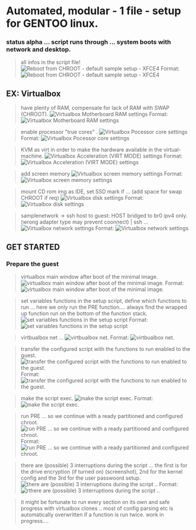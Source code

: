 # Automated, modular - 1 file - setup for GENTOO linux.

### status alpha ... script runs through ... system boots with network and desktop.
> all infos in the script file!
![Reboot from CHROOT - default sample setup - XFCE4](img/scrnshts/REBOOT_DONE_1.png)
Format: ![Reboot from CHROOT - default sample setup - XFCE4](url)

## EX: Virtualbox
> have plenty of RAM, compensate for lack of RAM with SWAP (CHROOT).
![Virtualbox Motherboard RAM settings](img/scrnshts/VIRTB_1.png)
Format: ![Virtualbox Motherboard RAM settings](url)

> enable processor "true cores" .
![Virtualbox Pocessor core settings](img/scrnshts/VIRTB_1.png)
Format: ![Virtualbox Pocessor core settings](url)

> KVM as virt in order to make the hardware available in the virtual-machine.
![Virtualbox Acceleration (VIRT MODE) settings](img/scrnshts/VIRTB_1.png)
Format: ![Virtualbox Acceleration (VIRT MODE) settings](url)

> add screen memory
![Virtualbox screen memory settings](img/scrnshts/VIRTB_1.png)
Format: ![Virtualbox screen memory settings](url)

> mount CD rom img as IDE, set SSD mark if ... (add space for swap CHROOT if req) 
![Virtualbox disk settings](img/scrnshts/VIRTB_1.png)
Format: ![Virtualbox disk settings](url)

> samplenetwork -> ssh host to guest: HOST bridged to br0 ipv4 only. (wrong adapter type may prevent coonnect) | ssh ...
![Virtualbox network settings](img/scrnshts/VIRTB_1.png)
Format: ![Virtualbox network settings](url)


## GET STARTED

### Prepare the guest

> virtualbox main window after boot of the minimal image. 
![virtualbox main window after boot of the minimal image. ](img/scrnshts/intitial.png)
Format: ![virtualbox main window after boot of the minimal image. ](url)

> set variables functions in the setup script, define which functions to run ... here we only run the PRE function.... always find the wrapped up function run on the bottom of the function stack.
![set variables functions in the setup script ](img/scrnshts/sample_funct_onoff_0.png)
Format: ![set variables functions in the setup script ](url)

> virtbualbox net ... 
![virtbualbox net.  ](img/scrnshts/get_network.png)
Format: ![virtbualbox net. ](url)

> transfer the configured script with the functions to run enabled to the guest.
![transfer the configured script with the functions to run enabled to the guest. ](img/scrnshts/initial0.png)
Format: ![transfer the configured script with the functions to run enabled to the guest. ](url)

> make the script exec.
![make the script exec. ](img/scrnshts/exec.png)
Format: ![make the script exec. ](url)

> run PRE ... so we continue  with a ready partitioned and configured chroot.
![run PRE ... so we continue  with a ready partitioned and configured chroot. ](img/scrnshts/setup_chroot_pr_crypt1.png)
Format: ![run PRE ... so we continue  with a ready partitioned and configured chroot. ](url)

> there are (possible) 3 interruptions during the script ... the first is for the drive encryption (if turned on) (screenshot), 2nd for the kernel config and the 3rd for the user passwoord setup.
![there are (possible) 3 interruptions during the script .. ](img/scrnshts/VIRTB_1.png)
Format: ![rthere are (possible) 3 interruptions during the script .. ](url)

> it might be fortunate to run every section on its own and safe progress with virtualbox clones .. most of config parsing etc is automatically overwritten if a function is run twice.
> work in progress....